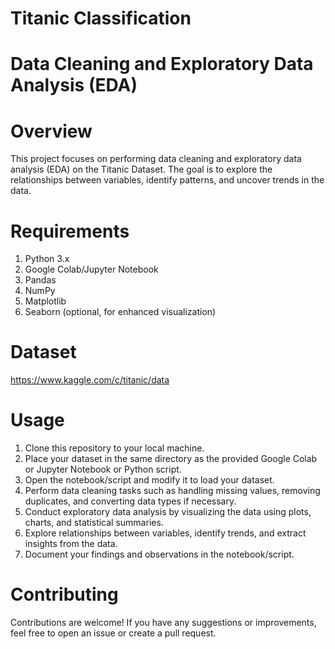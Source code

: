 # Titanic Classification
# Data Cleaning and Exploratory Data Analysis (EDA)
# Overview
This project focuses on performing data cleaning and exploratory data analysis (EDA) on the Titanic Dataset. The goal is to explore the relationships between variables, identify patterns, and uncover trends in the data.

# Requirements
1. Python 3.x
2. Google Colab/Jupyter Notebook
3. Pandas
4. NumPy
5. Matplotlib
6. Seaborn (optional, for enhanced visualization)
# Dataset
https://www.kaggle.com/c/titanic/data
# Usage
1. Clone this repository to your local machine.
2. Place your dataset in the same directory as the provided Google Colab or Jupyter Notebook or Python script.
3. Open the notebook/script and modify it to load your dataset.
4. Perform data cleaning tasks such as handling missing values, removing duplicates, and converting data types if necessary.
5. Conduct exploratory data analysis by visualizing the data using plots, charts, and statistical summaries.
6. Explore relationships between variables, identify trends, and extract insights from the data.
7. Document your findings and observations in the notebook/script.
# Contributing
Contributions are welcome! If you have any suggestions or improvements, feel free to open an issue or create a pull request.
